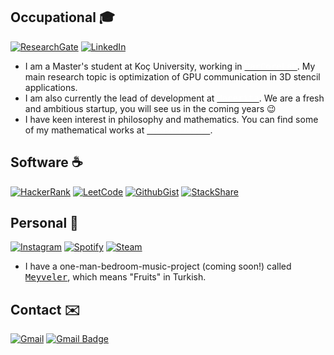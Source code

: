 

## Occupational 🎓
 [![ResearchGate](https://img.shields.io/badge/style-Erhan%20Tezcan-green?logo=ResearchGate&style=flat&label=ResearchGate&color=00ccbb&link=https://www.researchgate.net/profile/Erhan_Tezcan)](https://www.researchgate.net/profile/Erhan_Tezcan) [![LinkedIn](https://img.shields.io/badge/style-Erhan%20Tezcan-green?logo=LinkedIn&style=flat&label=LinkedIn&color=0077b5&link=https://www.linkedin.com/in/erhan-tezcan-2b95bb114)](https://www.linkedin.com/in/erhan-tezcan-2b95bb114) 
- I am a Master's student at Koç University, working in <a rel="noopener noreferrer"  target="_blank" href="https://parcorelab.ku.edu.tr/"><kbd style="color:#FFFFFF; backgroundColor:#C00A27">ParCoreLab</kbd></a>. My main research topic is optimization of GPU communication in 3D stencil applications.
- I am also currently the lead of development at <a rel="noopener noreferrer"  target="_blank" href="https://www.macerita.com/"><kbd style="color:#FFFFFF; backgroundColor:#FF6012">Macerita</kbd></a>. We are a fresh and ambitious startup, you will see us in the coming years 😉
- I have keen interest in philosophy and mathematics. You can find some of my mathematical works at <a rel="noopener noreferrer"  target="_blank" href="https://www.researchgate.net/profile/Erhan_Tezcan"><kbd style="color:#FFFFFF; backgroundColor:#00CCBB">ResearchGate</kbd></a>.

## Software ☕
[![HackerRank](https://img.shields.io/badge/style-erhany-green?logo=HackerRank&style=flat&label=HackerRank&color=2ec866&link=https://www.hackerrank.com/profile/erhany)](https://www.hackerrank.com/profile/erhany) [![LeetCode](https://img.shields.io/badge/style-erhany-green?logo=LeetCode&style=flat&label=LeetCode&color=FCB026&link=https://www.hackerrank.com/profile/erhany)](https://leetcode.com/erhant/) [![GithubGist](https://img.shields.io/badge/-erhant-green?logo=GitHub&style=flat&label=Gists&color=181717&link=https://gist.github.com/erhant)](https://gist.github.com/erhant) [![StackShare](https://img.shields.io/badge/-erhant-green?logo=stackshare&style=flat&label=Stackshare&color=0690FA&link=https://stackshare.io/erhant)](https://stackshare.io/erhant) 

<!-- [![Github Stats](https://github-readme-stats.vercel.app/api?username=erhant&count_private=true&show_icons=true&theme=buefy)](https://github.com/erhant) -->

<!-- [![Lang Stats](https://github-readme-stats.vercel.app/api/top-langs/?username=erhant&layout=compact&hide=jupyter%20notebook,c%23)](https://github.com/erhant?tab=repositories) -->

## Personal 🎼
[![Instagram](https://img.shields.io/badge/style-erhantezcan-green?logo=instagram&style=flat&label=Instagram&color=c13584&link=https://www.instagram.com/erhantezcan/)](https://www.instagram.com/erhantezcan/) [![Spotify](https://img.shields.io/badge/-erhany-green?logo=Spotify&style=flat&label=Spotify&color=1ed760&link=https://open.spotify.com/user/erhany)](https://open.spotify.com/user/erhany) [![Steam](https://img.shields.io/badge/-erhany-green?logo=Steam&style=flat&label=Steam&color=2a475e&link=https://steamcommunity.com/id/erhanyyy)](https://steamcommunity.com/id/erhanyyy) 

- I have a one-man-bedroom-music-project (coming soon!) called <a rel="noopener noreferrer"  target="_blank" href="https://www.instagram.com/meyvelerband/"><kbd>Meyveler</kbd></a>, which means "Fruits" in Turkish.

## Contact ✉️
[![Gmail](https://img.shields.io/badge/style-erhany96@gmail.com-green?logo=gmail&style=flat&label=Gmail&color=d14836&link=mailto:erhany96@gmail.com)](mailto:erhany96@gmail.com) [![Gmail Badge](https://img.shields.io/badge/style-etezcan19@ku.edu.tr-green?logo=gmail&style=flat&label=Gmail&color=d14836&link=mailto:etezcan19@ku.edu.tr)](mailto:etezcan19@ku.edu.tr) 
